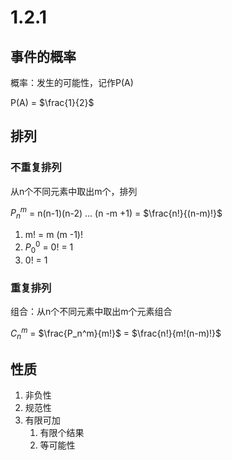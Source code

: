 # 1.2.1

## 事件的概率

概率：发生的可能性，记作P(A)

P(A) = $\frac{1}{2}$

## 排列

### 不重复排列

从n个不同元素中取出m个，排列

$P_n^m$  = n(n-1)(n-2) ... (n -m +1) = $\frac{n!}{(n-m)!}$

1. m! = m (m -1)!
2. $P_0^0$ = 0! = 1
3. 0! = 1

### 重复排列

组合：从n个不同元素中取出m个元素组合

$C_n^m$ = $\frac{P_n^m}{m!}$ = $\frac{n!}{m!(n-m)!}$

## 性质

1. 非负性
2. 规范性
3. 有限可加
   1. 有限个结果
   2. 等可能性